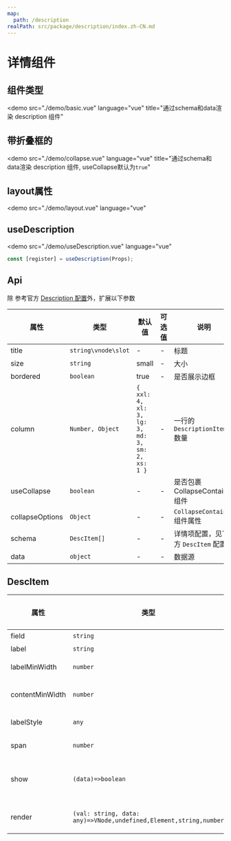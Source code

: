 ```yaml
---
map:
  path: /description
realPath: src/package/description/index.zh-CN.md
---
```


# 详情组件

## 组件类型

<demo src="./demo/basic.vue"
  language="vue"
  title="通过schema和data渲染 description 组件"
>
</demo>

## 带折叠框的

<demo src="./demo/collapse.vue"
  language="vue"
  title="通过schema和data渲染 description 组件, useCollapse默认为`true`"
>
</demo>

## layout属性

<demo src="./demo/layout.vue"
  language="vue"
>
</demo>


## useDescription

<demo src="./demo/useDescription.vue"
  language="vue"
>
</demo>

```ts
const [register] = useDescription(Props);
```

## Api

除 参考官方 [Description 配置](https://2x.antdv.com/components/description-cn#API)外，扩展以下参数

| 属性 | 类型 | 默认值 | 可选值 | 说明 |
| --- | --- | --- | --- | --- |
| title | `string\vnode\slot` | - | - | 标题 |
| size | `string` | small | - | 大小 |
| bordered | `boolean` | true | - | 是否展示边框 |
| column | `Number, Object` | `{ xxl: 4, xl: 3, lg: 3, md: 3, sm: 2, xs: 1 }` | - | 一行的 `DescriptionItems` 数量 |
| useCollapse | `boolean` | - | - | 是否包裹 CollapseContainer 组件 |
| collapseOptions | `Object` | - | - | `CollapseContainer` 组件属性 |
| schema | `DescItem[]` | - | - | 详情项配置，见下方 `DescItem` 配置 |
| data | `object` | - | - | 数据源 |

## DescItem

| 属性 | 类型 | 默认值 | 可选值 | 说明 |
| --- | --- | --- | --- | --- |
| field | `string` | - | - | 字段名 |
| label | `string` | - | - | 标签名 |
| labelMinWidth | `number` | - | - | label 最小宽度 |
| contentMinWidth | `number` | - | - | content 最小宽度 |
| labelStyle | `any` | - | - | label 样式 |
| span | `number` | - | - | 和并列数量 |
| show | `(data)=>boolean` | - | - | 动态判断当前组件是否显示 |
| render | `(val: string, data: any)=>VNode,undefined,Element,string,number` | - | - | 自定义渲染 content |
